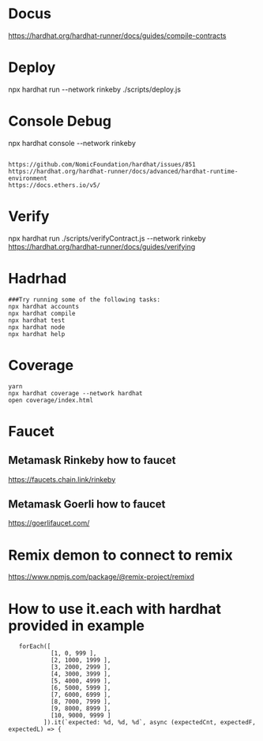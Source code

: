 
# Docus
https://hardhat.org/hardhat-runner/docs/guides/compile-contracts

# Deploy
npx hardhat run --network rinkeby ./scripts/deploy.js

# Console Debug
npx hardhat console --network rinkeby 

```

https://github.com/NomicFoundation/hardhat/issues/851
https://hardhat.org/hardhat-runner/docs/advanced/hardhat-runtime-environment
https://docs.ethers.io/v5/
```

# Verify
npx hardhat run  ./scripts/verifyContract.js --network rinkeby 
https://hardhat.org/hardhat-runner/docs/guides/verifying

# Hadrhad
```
###Try running some of the following tasks:
npx hardhat accounts
npx hardhat compile
npx hardhat test
npx hardhat node
npx hardhat help

```

# Coverage
```
yarn
npx hardhat coverage --network hardhat     
open coverage/index.html 
```

# Faucet
## Metamask Rinkeby how to faucet
https://faucets.chain.link/rinkeby

## Metamask Goerli how to faucet
https://goerlifaucet.com/


# Remix demon to connect to remix
https://www.npmjs.com/package/@remix-project/remixd


# How to use it.each with hardhat provided in example
```
   forEach([
            [1, 0, 999 ],
            [2, 1000, 1999 ],
            [3, 2000, 2999 ],
            [4, 3000, 3999 ],
            [5, 4000, 4999 ],
            [6, 5000, 5999 ],
            [7, 6000, 6999 ],
            [8, 7000, 7999 ],
            [9, 8000, 8999 ],
            [10, 9000, 9999 ]
          ]).it(`expected: %d, %d, %d`, async (expectedCnt, expectedF, expectedL) => {

```